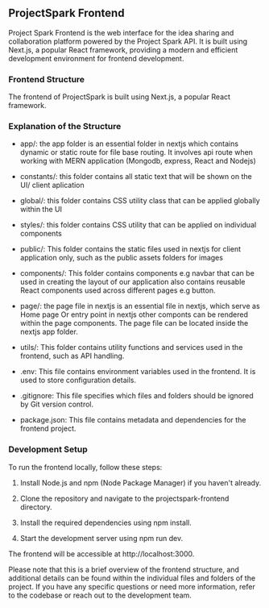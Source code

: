 ## ProjectSpark Frontend

Project Spark Frontend is the web interface for the idea sharing and collaboration platform powered by the Project Spark API. It is built using Next.js, a popular React framework, providing a modern and efficient development environment for frontend development.

### Frontend Structure

The frontend of ProjectSpark is built using Next.js, a popular React framework.

### Explanation of the Structure

- app/: the app folder is an essential folder in nextjs which contains dynamic or static route for file base routing. It involves api route when working with MERN application (Mongodb, express, React and Nodejs)

- constants/: this folder contains all static text that will be shown on the UI/ client aplication

- global/: this folder contains CSS utility class that can be applied globally within the UI

- styles/: this folder contains CSS utility that can be applied on individual components

- public/: This folder contains the static files used in nextjs for client application only, such as the public assets folders for images

- components/: This folder contains components e.g navbar that can be used in creating the layout of our application also contains reusable React components used across different pages e.g button.

- page/: the page file in nextjs is an essential file in nextjs, which serve as Home page Or entry point in nextjs other componts can be rendered within the page components. The page file can be located inside the nextjs app folder.

- utils/: This folder contains utility functions and services used in the frontend, such as API handling.

- .env: This file contains environment variables used in the frontend. It is used to store configuration details.

- .gitignore: This file specifies which files and folders should be ignored by Git version control.

- package.json: This file contains metadata and dependencies for the frontend project.

### Development Setup

To run the frontend locally, follow these steps:

1. Install Node.js and npm (Node Package Manager) if you haven't already.

2. Clone the repository and navigate to the projectspark-frontend directory.

3. Install the required dependencies using npm install.

4. Start the development server using npm run dev.

The frontend will be accessible at http://localhost:3000.

Please note that this is a brief overview of the frontend structure, and additional details can be found within the individual files and folders of the project. If you have any specific questions or need more information, refer to the codebase or reach out to the development team.
